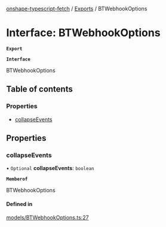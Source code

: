 [onshape-typescript-fetch](../README.md) / [Exports](../modules.md) / BTWebhookOptions

# Interface: BTWebhookOptions

**`Export`**

**`Interface`**

BTWebhookOptions

## Table of contents

### Properties

- [collapseEvents](BTWebhookOptions.md#collapseevents)

## Properties

### collapseEvents

• `Optional` **collapseEvents**: `boolean`

**`Memberof`**

BTWebhookOptions

#### Defined in

[models/BTWebhookOptions.ts:27](https://github.com/toebes/onshape-typescript-fetch/blob/3e11ae1/models/BTWebhookOptions.ts#L27)
